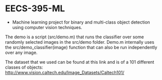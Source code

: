 # EECS-395-ML

* Machine learning project for binary and multi-class object detection using computer vision techniques.

The demo is a script (src/demo.m) that runs the classifier over some randomly selected images in the src/demo folder.
Demo.m internally uses the src/demo_classifier(image) function  that can also be run independently over any image.

The dataset that we used can be found at this link and is of a 101 different classes of objects: http://www.vision.caltech.edu/Image_Datasets/Caltech101/